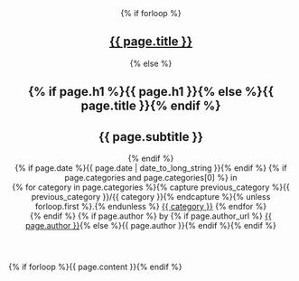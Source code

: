 <article>
<header>
  <hgroup>
    {% if forloop %}
    <h1><a href={{ page.url }}>{{ page.title }}</a></h1>
    {% else %}
    <h1>{% if page.h1 %}{{ page.h1 }}{% else %}{{ page.title }}{% endif %}</h1>
    <h2>{{ page.subtitle }}</h2>
    {% endif %}
  </hgroup>
  {% if page.date %}<time pubdate=pubdate datetime={{ page.date | date_to_xmlschema }}>{{ page.date | date_to_long_string }}</time>{% endif %}
  {% if page.categories and page.categories[0] %} in
  <nav>
    {% for category in page.categories %}{% capture previous_category %}{{ previous_category }}/{{ category }}{% endcapture %}{% unless forloop.first %}.{% endunless %}
    <a href="{{ previous_category }}" rel=tag>{{ category }}</a>
    {% endfor %}
  </nav>
  {% endif %}
  {% if page.author %} by {% if page.author_url %} <a href="{{ page.author_url }}">{{ page.author }}</a>{% else %}{{ page.author }}{% endif %}{% endif %}
</header>
{% if forloop %}{{ page.content }}{% endif %}
</article>